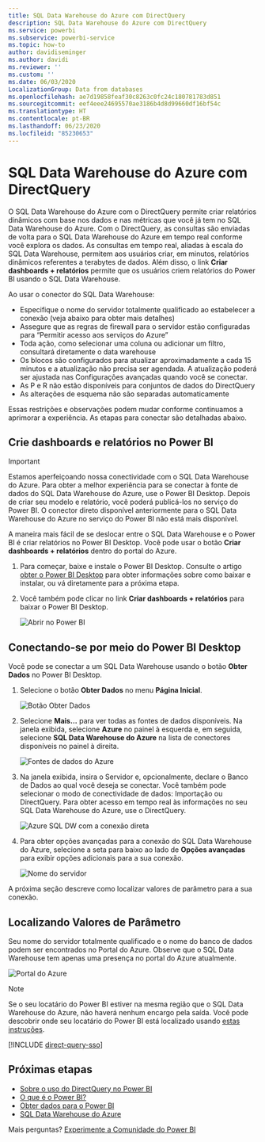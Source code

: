 ```yaml
---
title: SQL Data Warehouse do Azure com DirectQuery
description: SQL Data Warehouse do Azure com DirectQuery
ms.service: powerbi
ms.subservice: powerbi-service
ms.topic: how-to
author: davidiseminger
ms.author: davidi
ms.reviewer: ''
ms.custom: ''
ms.date: 06/03/2020
LocalizationGroup: Data from databases
ms.openlocfilehash: ae7d19858feaf30c8263c0fc24c180781783d851
ms.sourcegitcommit: eef4eee24695570ae3186b4d8d99660df16bf54c
ms.translationtype: HT
ms.contentlocale: pt-BR
ms.lasthandoff: 06/23/2020
ms.locfileid: "85230653"
---
```

# <a name="azure-sql-data-warehouse-with-directquery"></a>SQL Data Warehouse do Azure com DirectQuery

O SQL Data Warehouse do Azure com o DirectQuery permite criar relatórios dinâmicos com base nos dados e nas métricas que você já tem no SQL Data Warehouse do Azure. Com o DirectQuery, as consultas são enviadas de volta para o SQL Data Warehouse do Azure em tempo real conforme você explora os dados. As consultas em tempo real, aliadas à escala do SQL Data Warehouse, permitem aos usuários criar, em minutos, relatórios dinâmicos referentes a terabytes de dados. Além disso, o link **Criar dashboards + relatórios** permite que os usuários criem relatórios do Power BI usando o SQL Data Warehouse.

Ao usar o conector do SQL Data Warehouse:

* Especifique o nome do servidor totalmente qualificado ao estabelecer a conexão (veja abaixo para obter mais detalhes)
* Assegure que as regras de firewall para o servidor estão configuradas para “Permitir acesso aos serviços do Azure”
* Toda ação, como selecionar uma coluna ou adicionar um filtro, consultará diretamente o data warehouse
* Os blocos são configurados para atualizar aproximadamente a cada 15 minutos e a atualização não precisa ser agendada.  A atualização poderá ser ajustada nas Configurações avançadas quando você se conectar.
* As P e R não estão disponíveis para conjuntos de dados do DirectQuery
* As alterações de esquema não são separadas automaticamente

Essas restrições e observações podem mudar conforme continuamos a aprimorar a experiência. As etapas para conectar são detalhadas abaixo.

## <a name="build-dashboards-and-reports-in-power-bi"></a>Crie dashboards e relatórios no Power BI

> [!Important]
> Estamos aperfeiçoando nossa conectividade com o SQL Data Warehouse do Azure. Para obter a melhor experiência para se conectar à fonte de dados do SQL Data Warehouse do Azure, use o Power BI Desktop. Depois de criar seu modelo e relatório, você poderá publicá-los no serviço do Power BI. O conector direto disponível anteriormente para o SQL Data Warehouse do Azure no serviço do Power BI não está mais disponível.

A maneira mais fácil de se deslocar entre o SQL Data Warehouse e o Power BI é criar relatórios no Power BI Desktop. Você pode usar o botão **Criar dashboards + relatórios** dentro do portal do Azure.

1. Para começar, baixe e instale o Power BI Desktop. Consulte o artigo [obter o Power BI Desktop](../fundamentals/desktop-get-the-desktop.md) para obter informações sobre como baixar e instalar, ou vá diretamente para a próxima etapa.

2. Você também pode clicar no link **Criar dashboards + relatórios** para baixar o Power BI Desktop.

    ![Abrir no Power BI](media/service-azure-sql-data-warehouse-with-direct-connect/create-reports-01.png)


## <a name="connecting-through-power-bi-desktop"></a>Conectando-se por meio do Power BI Desktop

Você pode se conectar a um SQL Data Warehouse usando o botão **Obter Dados** no Power BI Desktop. 

1. Selecione o botão **Obter Dados** no menu **Página Inicial**.  

    ![Botão Obter Dados](media/service-azure-sql-data-warehouse-with-direct-connect/create-reports-02.png)

2. Selecione **Mais...** para ver todas as fontes de dados disponíveis. Na janela exibida, selecione **Azure** no painel à esquerda e, em seguida, selecione **SQL Data Warehouse do Azure** na lista de conectores disponíveis no painel à direita.

    ![Fontes de dados do Azure](media/service-azure-sql-data-warehouse-with-direct-connect/create-reports-03.png)

3. Na janela exibida, insira o Servidor e, opcionalmente, declare o Banco de Dados ao qual você deseja se conectar. Você também pode selecionar o modo de conectividade de dados: Importação ou DirectQuery. Para obter acesso em tempo real às informações no seu SQL Data Warehouse do Azure, use o DirectQuery.

    ![Azure SQL DW com a conexão direta](media/service-azure-sql-data-warehouse-with-direct-connect/create-reports-04.png)

4. Para obter opções avançadas para a conexão do SQL Data Warehouse do Azure, selecione a seta para baixo ao lado de **Opções avançadas** para exibir opções adicionais para a sua conexão.

    ![Nome do servidor](media/service-azure-sql-data-warehouse-with-direct-connect/create-reports-05.png)

A próxima seção descreve como localizar valores de parâmetro para a sua conexão. 

## <a name="finding-parameter-values"></a>Localizando Valores de Parâmetro

Seu nome do servidor totalmente qualificado e o nome do banco de dados podem ser encontrados no Portal do Azure. Observe que o SQL Data Warehouse tem apenas uma presença no portal do Azure atualmente.

![Portal do Azure](media/service-azure-sql-data-warehouse-with-direct-connect/azureportal.png)

> [!NOTE]
> Se o seu locatário do Power BI estiver na mesma região que o SQL Data Warehouse do Azure, não haverá nenhum encargo pela saída. Você pode descobrir onde seu locatário do Power BI está localizado usando [estas instruções](https://docs.microsoft.com/power-bi/service-admin-where-is-my-tenant-located).

[!INCLUDE [direct-query-sso](../includes/direct-query-sso.md)]

## <a name="next-steps"></a>Próximas etapas

* [Sobre o uso do DirectQuery no Power BI](desktop-directquery-about.md)
* [O que é o Power BI?](../fundamentals/power-bi-overview.md)  
* [Obter dados para o Power BI](service-get-data.md)  
* [SQL Data Warehouse do Azure](/azure/sql-data-warehouse/sql-data-warehouse-overview-what-is/)

Mais perguntas? [Experimente a Comunidade do Power BI](https://community.powerbi.com/)

